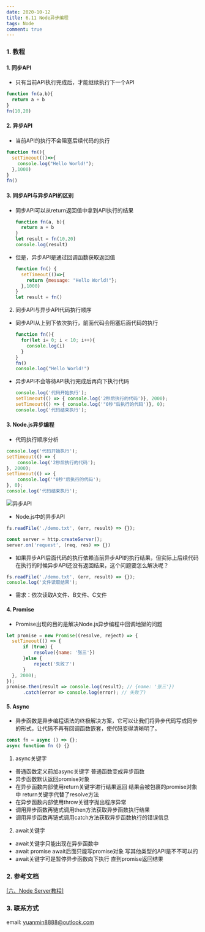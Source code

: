 ```yaml
---
date: 2020-10-12
title: 6.11 Node异步编程
tags: Node
comment: true
---
```

### 1. 教程

#### 1. 同步API

  - 只有当前API执行完成后，才能继续执行下一个API

  ```js
  function fn(a,b){
    return a + b
  }
  fn(10,20)
  ```

#### 2. 异步API

  - 当前API的执行不会阻塞后续代码的执行

  ```js
  function fn(){
    setTimeout(()=>{
      console.log("Hello World!");
    },1000)
  }
  fn()
  ```

#### 3. 同步API与异步API的区别

  - 同步API可以从return返回值中拿到API执行的结果

    ```js
    function fn(a, b){
      return a + b
    }
    let result = fn(10,20)
    console.log(result)
    ```
  
  - 但是，异步API是通过回调函数获取返回值

    ```js
    function fn() {
      setTimeout(()=>{
        return {message: "Hello World!"};
      },1000)
    }
    let result = fn()
    ```
 2. 同步API与异步API代码执行顺序

  - 同步API从上到下依次执行，前面代码会阻塞后面代码的执行

    ```js
    function fn(){
      for(let i= 0; i < 10; i++){
        console.log(i)
      }
    }
    fn()
    console.log("Hello World!")
    ```
  - 异步API不会等待API执行完成后再向下执行代码

    ```js
    console.log('代码开始执行'); 
    setTimeout(() => { console.log('2秒后执行的代码')}, 2000);
    setTimeout(() => { console.log('"0秒"后执行的代码')}, 0); 
    console.log('代码结束执行');
    ```

#### 3. Node.js异步编程

  - 代码执行顺序分析

  ```js
  console.log('代码开始执行');
  setTimeout(() => {
      console.log('2秒后执行的代码');
  }, 2000); 
  setTimeout(() => {
      console.log('"0秒"后执行的代码');
  }, 0);
  console.log('代码结束执行');
  ```

  ![异步API](imgs/异步API.jpg)

  - Node.js中的异步API

  ```js
  fs.readFile('./demo.txt', (err, result) => {});

  const server = http.createServer();
  server.on('request', (req, res) => {})
  ```

  - 如果异步API后面代码的执行依赖当前异步API的执行结果，但实际上后续代码在执行的时候异步API还没有返回结果，这个问题要怎么解决呢？

  ```js
  fs.readFile('./demo.txt', (err, result) => {});
  console.log('文件读取结果');
  ```

  - 需求：依次读取A文件、B文件、C文件

#### 4. Promise

  - Promise出现的目的是解决Node.js异步编程中回调地狱的问题

  ```js
  let promise = new Promise((resolve, reject) => {
    setTimeout(() => {
        if (true) {
            resolve({name: '张三'})
        }else {
            reject('失败了') 
        } 
    }, 2000);
  });
  promise.then(result => console.log(result); // {name: '张三'})
        .catch(error => console.log(error); // 失败了)
  ```

#### 5. Async

  - 异步函数是异步编程语法的终极解决方案，它可以让我们将异步代码写成同步的形式，让代码不再有回调函数嵌套，使代码变得清晰明了。


  ```js
  const fn = async () => {};
  async function fn () {}
  ```
1. async关键字

 - 普通函数定义前加async关键字 普通函数变成异步函数
 - 异步函数默认返回promise对象
 - 在异步函数内部使用return关键字进行结果返回 结果会被包裹的promise对象中 return关键字代替了resolve方法
 - 在异步函数内部使用throw关键字抛出程序异常
 - 调用异步函数再链式调用then方法获取异步函数执行结果
 - 调用异步函数再链式调用catch方法获取异步函数执行的错误信息


2. await关键字

  - await关键字只能出现在异步函数中
  - await promise await后面只能写promise对象 写其他类型的API是不不可以的
  - await关键字可是暂停异步函数向下执行 直到promise返回结果


### 2. 参考文档

[[六、Node Server教程]](https://web-dolphin.github.io/2020/10/24/Node/Tutorial/%E5%85%AD%E3%80%81Node%20Server%E6%95%99%E7%A8%8B/)

### 3. 联系方式

email: yuanmin8888@outlook.com